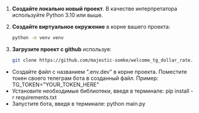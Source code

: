 1. **Создайте локально новый проект**. В качестве интерпретатора используйте Python 3.10 или выше.

2. **Создайте виртуальное окружение** в корне вашего проекта:
   ```bash
   python -m venv venv
3. **Загрузите проект с github** используя:
   ```bash  
   git clone https://github.com/majestic-somke/welcome_tg_dollar_rate.git
   
- Создайте файл с названием ".env.dev" в корне проекта. Поместите токен своего телеграм бота в созданный файл. Пример: TG_TOKEN="YOUR_TOKEN_HERE"  
- Установите необходимые библиотеки, введя в терминале: pip install -r requirements.txt  
- Запустите бота, введя в терминале: python main.py  
 
